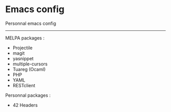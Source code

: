 # Emacs config

Personnal emacs config

---

MELPA packages :

* Projectile
* magit
* yasnippet
* multiple-cursors
* Tuareg (Ocaml)
* PHP
* YAML
* RESTclient

Personnal packages :

* 42 Headers
